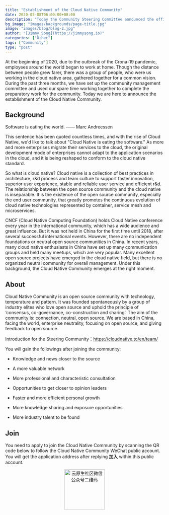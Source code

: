 ```yaml
---
title: "Establishment of the Cloud Native Community"
date: 2020-05-08T06:00:00+08:00
description: "Today the Community Steering Committee announced the official formation of the Cloud Native Community."
bg_image: "images/backgrounds/page-title.jpg"
image: "images/blog/blog-2.jpg"
author: "[Jimmy Song](https://jimmysong.io)"
categories: ["Other"]
tags: ["Community"]
type: "post"
---
```


At the beginning of 2020, due to the outbreak of the Crona-19 pandemic, employees around the world began to work at home. Though the distance between people grew farer, there was a group of people, who were us working in the cloud native area,  gathered together for a common vision. During the past three months, we have set up the community management committee and used our spare time working together to complete the preparatory work for the community. Today we are here to announce the establishment of the Cloud Native Community.

## Background

Software is eating the world. —— Marc Andreessen

This sentence has been quoted countless times, and with the rise of Cloud Native, we'd like to talk about "Cloud Native is eating the software." As more and more enterprises migrate their services to the cloud, the original development mode of enterprises cannot adapt to the application scenarios in the cloud, and it is being reshaped to conform to the cloud native standard.

So what is cloud native? Cloud native is a collection of best practices in architecture, r&d process and team culture to support faster innovation, superior user experience, stable and reliable user service and efficient r&d. The relationship between the open source community and the cloud native is inseparable. It is the existence of the open source community, especially the end user community, that greatly promotes the continuous evolution of cloud native technologies represented by container, service mesh and microservices.

CNCF (Cloud Native Computing Foundation) holds Cloud Native conference every year in the international community, which has a wide audience and great influence. But it was not held in China for the first time until 2018, after several successful international events. However, there are no independent foundations or neutral open source communities in China. In recent years, many cloud native enthusiasts in China have set up many communication groups and held many meetups, which are very popular. Many excellent open source projects have emerged in the cloud native field, but there is no organized neutral community for overall management. Under this background, the Cloud Native Community emerges at the right moment.

## About

Cloud Native Community is an open source community with technology, temperature and pattern. It was founded spontaneously by a group of industry elites who love open source and uphold the principle of ‘consensus, co-governance, co-construction and sharing’. The aim of the community is: connection, neutral, open source. We are based in China, facing the world, enterprise neutrality, focusing on open source, and giving feedback to open source.

Introduction for the Steering Community：https://cloudnative.to/en/team/

You will gain the followings after joining the community:

- Knowledge and news closer to the source

- A more valuable network

- More professional  and characteristic consultation

- Opportunities to get closer to opinion leaders

- Faster and more efficient personal growth

- More knowledge sharing and exposure opportunities

- More industry talent to be found

## Join

You need to apply to join the Cloud Native Community by scanning the QR code below to follow the Cloud Native Community WeChat public account. You will get the application address after replying **加入** within this public account.

<p align="center">
  <img src="/contact/qrcode.jpg" tile="云原生社区微信公众号二维码" alt="云原生社区微信公众号二维码" width="128px">
</p>
